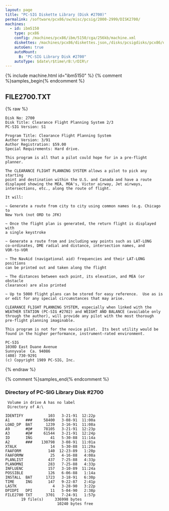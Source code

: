 ```yaml
---
layout: page
title: "PC-SIG Diskette Library (Disk #2700)"
permalink: /software/pcx86/sw/misc/pcsig/2000-2999/DISK2700/
machines:
  - id: ibm5150
    type: pcx86
    config: /machines/pcx86/ibm/5150/cga/256kb/machine.xml
    diskettes: /machines/pcx86/diskettes.json,/disks/pcsigdisks/pcx86/diskettes.json
    autoGen: true
    autoMount:
      B: "PC-SIG Library Disk #2700"
    autoType: $date\r$time\rB:\rDIR\r
---
```


{% include machine.html id="ibm5150" %}
{% comment %}samples_begin{% endcomment %}

## FILE2700.TXT

{% raw %}
```
Disk No: 2700                                                           
Disk Title: Clearance Flight Planning System 2/3                        
PC-SIG Version: S1                                                      
                                                                        
Program Title: Clearance Flight Planning System                         
Author Version: 3/91                                                    
Author Registration: $59.00                                             
Special Requirements: Hard drive.                                       
                                                                        
This program is all that a pilot could hope for in a pre-flight planner.
                                                                        
The CLEARANCE FLIGHT PLANNING SYSTEM allows a pilot to pick any starting
point and destination within the U.S. and Canada and have a route       
displayed showing the MEA, MOA's, Victor airway, Jet airways,           
intersections, etc., along the route of flight.                         
                                                                        
It will:                                                                
                                                                        
~ Generate a route from city to city using common names (e.g. Chicago to
New York (not ORD to JFK)                                               
                                                                        
~ Once the flight plan is generated, the return flight is displayed with
a single keystroke                                                      
                                                                        
~ Generate a route from and including way points such as LAT-LONG       
co-ordinates, DME radial and distance, intersection names, and          
VOR-to-VOR                                                              
                                                                        
~ The NavAid (navigational aid) frequencies and their LAT-LONG positions
can be printed out and taken along the flight                           
                                                                        
~ The distances between each point, its elevation, and MEA (or obstacle 
clearance) are also printed                                             
                                                                        
~ Up to 5000 flight plans can be stored for easy reference.  Use as is  
or edit for any special circumstances that may arise.                   
                                                                        
CLEARANCE FLIGHT PLANNING SYSTEM, especially when linked with the       
WEATHER STATION (PC-SIG #2702) and WEIGHT AND BALANCE (available only   
through the author), will provide any pilot with the most thorough      
pre-flight planning imaginable.                                         
                                                                        
This program is not for the novice pilot.  Its best utility would be    
found in the higher performance, instrument-rated environment.          
                                                                        
PC-SIG                                                                  
1030D East Duane Avenue                                                 
Sunnyvale  Ca. 94086                                                    
(408) 730-9291                                                          
(c) Copyright 1989 PC-SIG, Inc.                                         
```
{% endraw %}

{% comment %}samples_end{% endcomment %}

### Directory of PC-SIG Library Disk #2700

     Volume in drive A has no label
     Directory of A:\

    IDENTIFY           103   3-21-91  12:22p
    A1       ###     58400   3-08-91  11:00a
    LOAD_DP  BAT      1239   3-16-91  11:08a
    A9       #@#     78105   3-21-91  12:23p
    A3       #@#     61544   3-21-91  12:24p
    ID       ING        41   5-30-88  11:14a
    A2       ###    130798   3-08-91  11:01a
    XTALK               14   5-30-88  11:29a
    FAAFORM            140  12-23-89   1:20p
    FAAFORMW            25   4-16-88   4:08a
    PLANLIST           437   7-25-88   4:33p
    PLANOMNI           283   7-25-88   4:33p
    INFLUENC           157   3-10-89  11:24a
    POSSIBLE           126   6-06-88   1:14a
    INSTALL  BAT      1723   3-18-91   6:30p
    TIME     ING       147   9-22-87   2:41p
    LASTK                4   3-28-90   3:22p
    DPIDPI   DPI        11   5-04-90   2:38p
    FILE2700 TXT      3701   7-24-91   1:57p
           19 file(s)     336998 bytes
                           10240 bytes free
